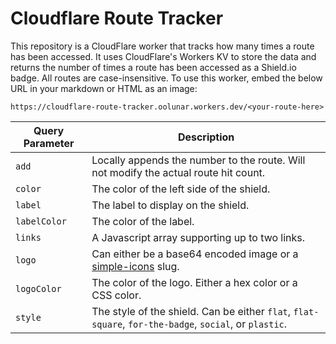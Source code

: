 # Cloudflare Route Tracker

This repository is a CloudFlare worker that tracks how many times a route has been accessed. It uses CloudFlare's Workers KV to store the data and returns the number of times a route has been accessed as a Shield.io badge. All routes are case-insensitive. To use this worker, embed the below URL in your markdown or HTML as an image:

```
https://cloudflare-route-tracker.oolunar.workers.dev/<your-route-here>
```

| Query Parameter | Description |
|-----------------|-------------|
| `add`           | Locally appends the number to the route. Will not modify the actual route hit count. |
| `color`         | The color of the left side of the shield. |
| `label`         | The label to display on the shield. |
| `labelColor`    | The color of the label. |
| `links`         | A Javascript array supporting up to two links. |
| `logo`          | Can either be a base64 encoded image or a [simple-icons](https://simpleicons.org/) slug. |
| `logoColor`     | The color of the logo. Either a hex color or a CSS color. |
| `style`         | The style of the shield. Can be either `flat`, `flat-square`, `for-the-badge`, `social`, or `plastic`. |